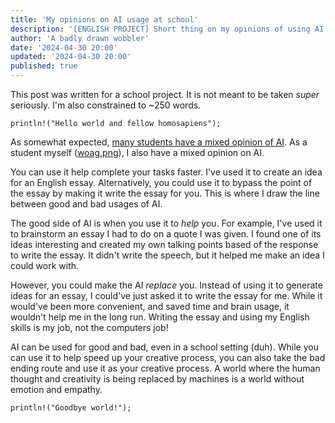 ```yaml
---
title: 'My opinions on AI usage at school'
description: '[ENGLISH PROJECT] Short thing on my opinions of using AI for school'
author: 'A badly drawn wobbler'
date: '2024-04-30 20:00'
updated: '2024-04-30 20:00'
published: true
---
```


<script lang="ts">
    import Note from "$lib/components/note.svelte"
</script>

<Note>
This post was written for a school project.
It is not meant to be taken <i>super</i> seriously.
I'm also constrained to ~250 words.
</Note>

`println!("Hello world and fellow homosapiens");`

As somewhat expected, [many students have a mixed opinion of AI](https://aijourn.com/the-importance-of-student-perspectives-in-evaluating-ais-use-in-education). As a student myself ([woag.png](https://static.wikia.nocookie.net/8aa867dc-d334-4f87-91c0-a65d2f171072)), I also have a mixed opinion on AI. 

You can use it help complete your tasks faster. I've used it to create an idea for an English essay. Alternatively, you could use it to bypass the point of the essay by making it write the essay for you. This is where I draw the line between good and bad usages of AI.

The good side of AI is when you use it to _help_ you. For example, I've used it to brainstorm an essay I had to do on a quote I was given. I found one of its ideas interesting and created my own talking points based of the response to write the essay. It didn't write the speech, but it helped me make an idea I could work with. 

However, you could make the AI _replace_ you. Instead of using it to generate ideas for an essay, I could've just asked it to write the essay for me. While it would've been more convenient, and saved time and brain usage, it wouldn't help me in the long run. Writing the essay and using my English skills is my job, not the computers job!

AI can be used for good and bad, even in a school setting (duh). While you can use it to help speed up your creative process, you can also take the bad ending route and use it as your creative process. A world where the human thought and creativity is being replaced by machines is a world without emotion and empathy.

`println!("Goodbye world!");`